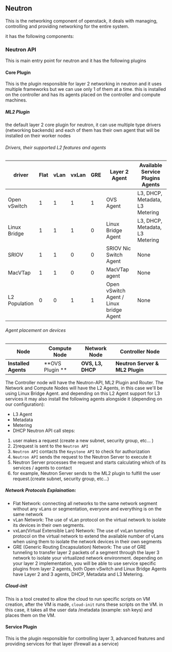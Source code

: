 ## Neutron
This is the networking component of openstack, it deals with managing, controlling and providing networking for the entire system.

it has the following components:
### Neutron API
This is main entry point for neutron and it has the following plugins
#### Core Plugin
This is the plugin responsible for layer 2 networking in neutron and it uses multiple frameworks but we can use only 1 of them at a time.
this is installed on the controller and has its agents placed on the controller and compute machines.
##### ML2 Plugin
the default layer 2 core plugin for neutron, it can use multiple type drivers (networking backends) and each of them has their own agent that will be installed on their worker nodes
###### Drivers, their supported L2 features and agents
| driver | Flat | vLan | vxLan | GRE | Layer 2 Agent | Available Service Plugins Agents |
| ---- | ---- | ---- | ---- | ---- | ---- | ---- |
| Open vSwitch | 1 | 1 | 1 | 1 | OVS Agent | L3, DHCP, Metadata, L3 Metering |
| Linux Bridge | 1 | 1 | 1 | 0 | Linux Bridge Agent | L3, DHCP, Metadata, L3 Metering |
| SRIOV | 1 | 1 | 0 | 0 | SRIOV Nic Switch Agent | None |
| MacVTap | 1 | 1 | 0 | 0 | MacVTap agent | None |
| L2 Population | 0 | 0 | 1 | 1 | Open vSwitch Agent / Linux bridge Agent | None |
###### Agent placement on devices
| Node      | Compute Node    | Network Node  | Controller Node      |
| --------- | --------------- | ------------- | -------------------- |
| **Installed Agents** | **OVS Plugin ** | **OVS, L3, DHCP** | **Neutron Server & ML2 Plugin** |
The Controller node will have the Neutron-API, ML2 Plugin and Router.
The Network and Compute Nodes will have the L2 Agents, in this case we'll be using Linux Bridge Agent.
and depending on this L2 Agent support for L3 services it may also install the following agents alongside it (depending on our configuration):
- L3 Agent
- Metadata
- Metering
- DHCP
Neutron API call steps:
1) user makes a request (create a new subnet, security group, etc... )
2) 2)request is sent to the `Neutron API`
3) `Neutron API` contacts the `Keystone API` to check for authorization
4) `Neutron API` sends the request to the Neutron Server to execute it
5) Neutron Server processes the request and starts calculating which of its services / agents to contact
6) for example, Neutron Server sends to the ML2 plugin to fulfill the user request.(create subnet, security group, etc...)
##### Network Protocols Explaination:
- Flat Network: 
	connecting all networks to the same network segment without any vLans or segmentation, everyone and everything is on the same network
- vLan Network:
	The use of vLan protocol on the virtual network to isolate its devices in their own segments.
- vxLan(Virtual Extensible Lan) Network:
	The use of vxLan tunneling protocol on the virtual network to extend the available number of vLans when using them to isolate the network devices in their own segments
- GRE (Generic Routing Encapsulation) Network: 
	The use of GRE tunneling to transfer layer 2 packets of a segment through the layer 3 network to isolate your virtualized network environment.
depending on your layer 2 implementation, you will be able to use service specific plugins from layer 2 agents, both Open vSwitch and Linux Bridge Agents have Layer 2 and 3 agents, DHCP, Metadata and L3 Metering.
##### Cloud-init
This is a tool created to allow the cloud to run specific scripts on VM creation, after the VM is made, `cloud-init` runs these scripts on the VM.
in this case, it takes all the user data /metadata (example: ssh keys) and places them on the VM.
#### Service Plugin
This is the plugin responsible for controlling layer 3, advanced features and providing services for that layer (firewall as a service)
